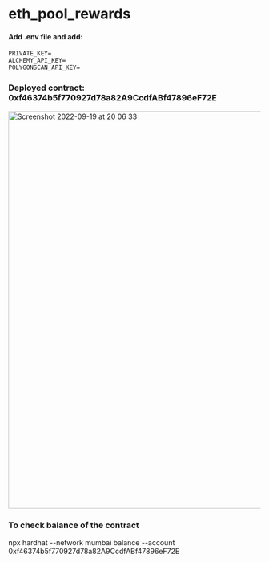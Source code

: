 # eth_pool_rewards

#### Add .env file and add:
```
PRIVATE_KEY=
ALCHEMY_API_KEY=
POLYGONSCAN_API_KEY=
```
### Deployed contract: 0xf46374b5f770927d78a82A9CcdfABf47896eF72E

<img width="792" alt="Screenshot 2022-09-19 at 20 06 33" src="https://user-images.githubusercontent.com/7723863/191084476-9fca64f5-29ca-439d-98eb-03e5617d3171.png">

### To check balance of the contract
npx hardhat --network mumbai balance --account 0xf46374b5f770927d78a82A9CcdfABf47896eF72E
